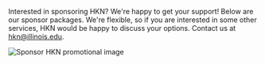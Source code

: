  Interested in sponsoring HKN? We're happy to get your support! Below are our sponsor packages. We're flexible, so if you are interested in some other services, HKN would be happy to discuss your options. Contact us at hkn@illinois.edu.


![Sponsor HKN promotional image](/WebsiteImages/SponsorsPage/Sponsorship_Flyer_Fall_2025.jpg)